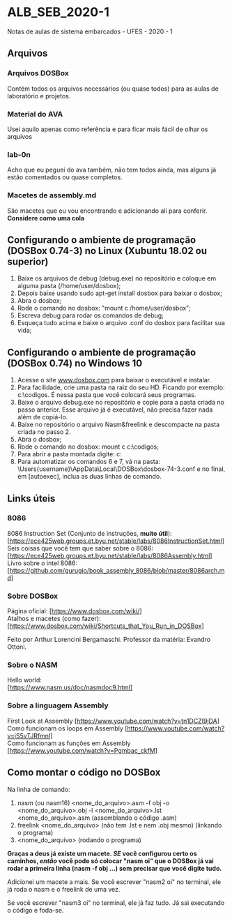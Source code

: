 # ALB_SEB_2020-1

Notas de aulas de sistema embarcados - UFES - 2020 - 1

## Arquivos

### Arquivos DOSBox

Contém todos os arquivos necessários (ou quase todos) para as aulas de laboratório e projetos.

### Material do AVA

Usei aquilo apenas como referência e para ficar mais fácil de olhar os arquivos

### lab-0n

Acho que eu peguei do ava também, não tem todos ainda, mas alguns já estão comentados ou quase completos.

### Macetes de assembly.md

São macetes que eu vou encontrando e adicionando ali para conferir. **Considere como uma cola**

## Configurando o ambiente de programação (DOSBox 0.74-3) no Linux (Xubuntu 18.02 ou superior)

1) Baixe os arquivos de debug (debug.exe) no repositório e coloque em alguma pasta (/home/user/dosbox);
2) Depois baixe usando sudo apt-get install dosbox para baixar o dosbox;
3) Abra o dosbox;
4) Rode o comando no dosbox: "mount c /home/user/dosbox";
5) Escreva debug para rodar os comandos de debug;
6) Esqueça tudo acima e baixe o arquivo .conf do dosbox para facilitar sua vida;

## Configurando o ambiente de programação (DOSBox 0.74) no Windows 10
1) Acesse o site www.dosbox.com para baixar o executável e instalar.
2) Para facilidade, crie uma pasta na raiz do seu HD. Ficando por exemplo: c:\codigos. É nessa pasta que você colocará seus programas.
3) Baixe o arquivo debug.exe no repositório e copie para a pasta criada no passo anterior. Esse arquivo já é executável, não precisa fazer nada além de copiá-lo.
4) Baixe no repositório o arquivo Nasm&freelink e descompacte na pasta criada no passo 2.
5) Abra o dosbox;
6) Rode o comando no dosbox: mount c c:\codigos;
7) Para abrir a pasta montada digite: c:
8) Para automatizar os comandos 6 e 7, vá na pasta: \Users\{username}\AppData\Local\DOSBox\dosbox-74-3.conf e no final, em [autoexec], inclua as duas linhas de comando.

## Links úteis

### 8086

8086 Instruction Set (Conjunto de instruções, **muito útil**): [https://ece425web.groups.et.byu.net/stable/labs/8086InstructionSet.html]  
Seis coisas que você tem que saber sobre o 8086: [https://ece425web.groups.et.byu.net/stable/labs/8086Assembly.html]  
Livro sobre o intel 8086: [https://github.com/gurugio/book_assembly_8086/blob/master/8086arch.md]  

### Sobre DOSBox

Página oficial: [https://www.dosbox.com/wiki/]  
Atalhos e macetes (como fazer): [https://www.dosbox.com/wiki/Shortcuts_that_You_Run_in_DOSBox]  

Feito por Arthur Lorencini Bergamaschi.
Professor da matéria: Evandro Ottoni.

### Sobre o NASM

Hello world:  
[https://www.nasm.us/doc/nasmdoc9.html]

### Sobre a linguagem Assembly

First Look at Assembly [https://www.youtube.com/watch?v=tn1DCZI9jDA]  
Como funcionam os loops em Assembly [https://www.youtube.com/watch?v=jS5vTJRfmnI]  
Como funcionam as funções em Assembly [https://www.youtube.com/watch?v=Pgmbac_ckfM]  

## Como montar o código no DOSBox

Na linha de comando:

1) nasm (ou nasm16) <nome_do_arquivo>.asm -f obj -o <nome_do_arquivo>.obj -l <nome_do_arquivo>.lst <nome_do_arquivo>.asm (assemblando o código .asm)
2) freelink <nome_do_arquivo> (não tem .lst e nem .obj mesmo) (linkando o programa)
3) <nome_do_arquivo> (rodando o programa)  

**Graças a deus já existe um macete. *SE* você configurou certo os caminhos, *então* você pode só colocar "nasm oi" que o DOSBox já vai rodar a primeira linha (nasm -f obj ...) sem precisar que você digite tudo.**  

Adicionei um macete a mais. Se você escrever "nasm2 oi" no terminal, ele já roda o nasm e o freelink de uma 
vez.  

Se você escrever "nasm3 oi" no terminal, ele já faz tudo. Já sai executando o código e foda-se. 

